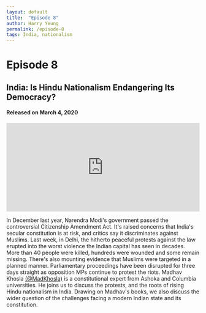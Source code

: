 ```yaml
---
layout: default
title:  "Episode 8"
author: Harry Yeung
permalink: /episode-8
tags: India, nationalism
---
```


# Episode 8
## India: Is Hindu Nationalism Endangering Its Democracy?
#### Released on March 4, 2020

<iframe src="https://open.spotify.com/embed-podcast/episode/5iKmLJAhrcfP6imt4Ct5x6" width="100%" height="232" frameborder="0" allowtransparency="true" allow="encrypted-media"></iframe>

In December last year, Narendra Modi's government passed the controversial Citizenship Amendment Act. It's raised concerns that India's secular constitution is at risk, and critics say it discriminates against Muslims. Last week, in Delhi, the hitherto peaceful protests against the law erupted into the worst violence the Indian capital has seen in decades. More than 40 people were killed, hundreds were wounded and some remain missing. There's also mounting evidence that Muslims were targeted in a planned manner. Parliamentary proceedings have been disrupted for three days straight as opposition MPs continue to protest the riots. Madhav Khosla [(@MadKhosla)](https://twitter.com/MadKhosla) is a constitutional expert from Ashoka and Columbia universities. He joins us to discuss the protests, and the roots of rising Hindu nationalism in India. Drawing on Madhav's books, we also discuss the wider question of the challenges facing a modern Indian state and its constitution. 
